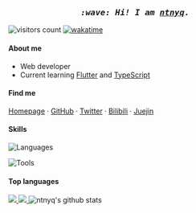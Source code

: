 <h3 align="center">
  <i>
    <samp>
      :wave: Hi! I am <a href="https://ntnyq.com" target="_blank"><ins>ntnyq</ins></a>.
    </samp>
  </i>
</h3>

![visitors count](https://visitors-by-url-pls-dont-use-this-in-your-repo.vercel.app/ntnyq-github-readme)
[![wakatime](https://wakatime.com/badge/user/79d45fbd-b519-4968-925f-64dbdf0f5186.svg)](https://wakatime.com/@79d45fbd-b519-4968-925f-64dbdf0f5186)

#### About me

- Web developer
- Current learning [Flutter](https://flutter.dev) and [TypeScript](https://www.typescriptlang.org)

#### Find me

[Homepage](https://ntnyq.com) · [GitHub](https://github.com/ntnyq) · [Twitter](https://twitter.com/ntnyq) · [Bilibili](https://space.bilibili.com/40199161) · [Juejin](https://juejin.cn/user/1591748566717591)

#### Skills

![Languages](https://skillicons.dev/icons?i=html,css,js,ts,sass,vue,jquery,md,regex,flutter,pug)

![Tools](https://skillicons.dev/icons?i=vscode,nodejs,vite,webpack,rollupjs,gulp,jest,vercel,github,bash,git)

#### Top languages

<a href="https://github.com/surmon-china/README.md/tree/main/templates/github-top-languages#gh-dark-mode-only">
  <img src="https://readme.app.surmon.me/api/render?template_id=github-top-languages&props.username=ntnyq&props.theme=dark&props.background=transparent&props.count=12&props.columns=4&props.columnGap=66&props.legendSize=6&svg.width=846&svg.height=188">
</a>
<a href="https://github.com/surmon-china/README.md/tree/main/templates/github-top-languages#gh-light-mode-only">
  <img src="https://readme.app.surmon.me/api/render?template_id=github-top-languages&props.username=ntnyq&props.background=transparent&props.count=12&props.columns=4&props.columnGap=66&props.legendSize=6&svg.width=846&svg.height=188">
</a>

<img src="https://github-readme-stats.vercel.app/api?username=ntnyq&show_icons=true&theme=vue&include_all_commits=true&count_private=true" alt="ntnyq's github stats" >
